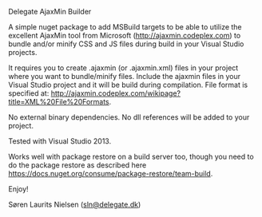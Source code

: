 Delegate AjaxMin Builder

A simple nuget package to add MSBuild targets to be able to utilize the excellent AjaxMin tool from Microsoft (http://ajaxmin.codeplex.com) to bundle and/or minify CSS and JS files during build in your Visual Studio projects. 

It requires you to create .ajaxmin (or .ajaxmin.xml) files in your project where you want to bundle/minify files. Include the ajaxmin files in your Visual Studio project and it will be build during compilation. File format is specified at: http://ajaxmin.codeplex.com/wikipage?title=XML%20File%20Formats. 

No external binary dependencies. No dll references will be added to your project.

Tested with Visual Studio 2013.


Works well with package restore on a build server too, though you need to do the package restore as described here https://docs.nuget.org/consume/package-restore/team-build.


Enjoy!

Søren Laurits Nielsen (sln@delegate.dk)
